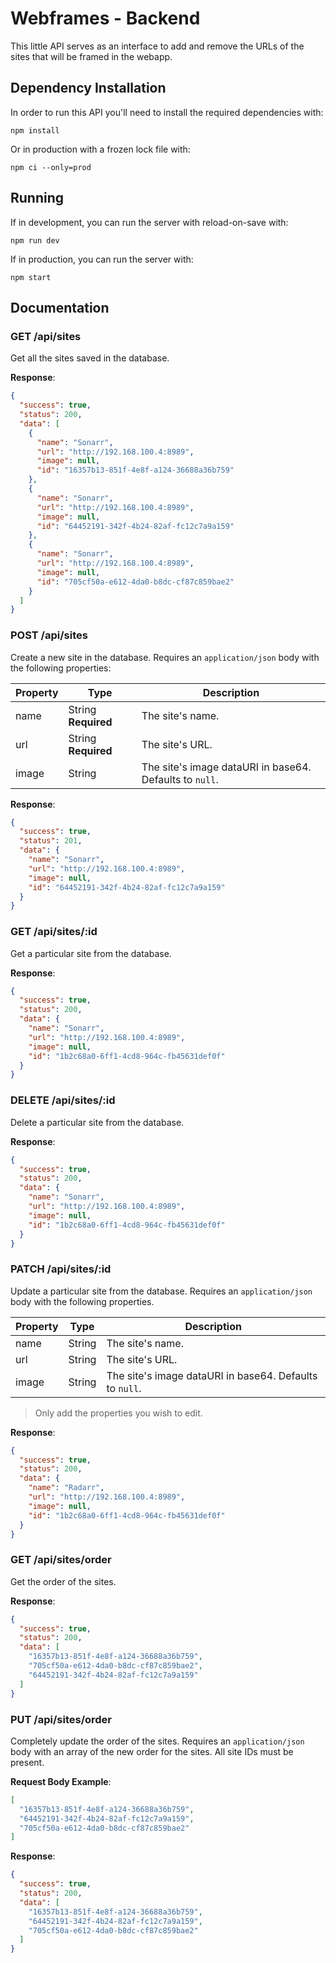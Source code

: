 # Webframes - Backend

This little API serves as an interface to add and remove the URLs of the sites that will be framed in the webapp.

## Dependency Installation

In order to run this API you'll need to install the required dependencies with:

```text
npm install
```

Or in production with a frozen lock file with:

```text
npm ci --only=prod
```

## Running

If in development, you can run the server with reload-on-save with:

```text
npm run dev
```

If in production, you can run the server with:

```text
npm start
```

## Documentation

### GET /api/sites

Get all the sites saved in the database.

**Response**:

```json
{
  "success": true,
  "status": 200,
  "data": [
    {
      "name": "Sonarr",
      "url": "http://192.168.100.4:8989",
      "image": null,
      "id": "16357b13-851f-4e8f-a124-36688a36b759"
    },
    {
      "name": "Sonarr",
      "url": "http://192.168.100.4:8989",
      "image": null,
      "id": "64452191-342f-4b24-82af-fc12c7a9a159"
    },
    {
      "name": "Sonarr",
      "url": "http://192.168.100.4:8989",
      "image": null,
      "id": "705cf50a-e612-4da0-b8dc-cf87c859bae2"
    }
  ]
}
```

### POST /api/sites

Create a new site in the database. Requires an `application/json` body with the following properties:

| Property | Type                | Description                                             |
|----------|---------------------|---------------------------------------------------------|
| name     | String **Required** | The site's name.                                        |
| url      | String **Required** | The site's URL.                                         |
| image    | String              | The site's image dataURI in base64. Defaults to `null`. |

**Response**:

```json
{
  "success": true,
  "status": 201,
  "data": {
    "name": "Sonarr",
    "url": "http://192.168.100.4:8989",
    "image": null,
    "id": "64452191-342f-4b24-82af-fc12c7a9a159"
  }
}
```

### GET /api/sites/:id

Get a particular site from the database.

**Response**:

```json
{
  "success": true,
  "status": 200,
  "data": {
    "name": "Sonarr",
    "url": "http://192.168.100.4:8989",
    "image": null,
    "id": "1b2c68a0-6ff1-4cd8-964c-fb45631def0f"
  }
}
```

### DELETE /api/sites/:id

Delete a particular site from the database.

**Response**:

```json
{
  "success": true,
  "status": 200,
  "data": {
    "name": "Sonarr",
    "url": "http://192.168.100.4:8989",
    "image": null,
    "id": "1b2c68a0-6ff1-4cd8-964c-fb45631def0f"
  }
}
```

### PATCH /api/sites/:id

Update a particular site from the database. Requires an `application/json` body with the following properties.

| Property | Type   | Description                                             |
|----------|--------|---------------------------------------------------------|
| name     | String | The site's name.                                        |
| url      | String | The site's URL.                                         |
| image    | String | The site's image dataURI in base64. Defaults to `null`. |

> Only add the properties you wish to edit.

**Response**:

```json
{
  "success": true,
  "status": 200,
  "data": {
    "name": "Radarr",
    "url": "http://192.168.100.4:8989",
    "image": null,
    "id": "1b2c68a0-6ff1-4cd8-964c-fb45631def0f"
  }
}
```

### GET /api/sites/order

Get the order of the sites.

**Response**:

```json
{
  "success": true,
  "status": 200,
  "data": [
    "16357b13-851f-4e8f-a124-36688a36b759",
    "705cf50a-e612-4da0-b8dc-cf87c859bae2",
    "64452191-342f-4b24-82af-fc12c7a9a159"
  ]
}
```

### PUT /api/sites/order

Completely update the order of the sites. Requires an `application/json` body with an array of the new order for the sites. All site IDs must be present.

**Request Body Example**:

```json
[
  "16357b13-851f-4e8f-a124-36688a36b759",
  "64452191-342f-4b24-82af-fc12c7a9a159",
  "705cf50a-e612-4da0-b8dc-cf87c859bae2"
]
```

**Response**:

```json
{
  "success": true,
  "status": 200,
  "data": [
    "16357b13-851f-4e8f-a124-36688a36b759",
    "64452191-342f-4b24-82af-fc12c7a9a159",
    "705cf50a-e612-4da0-b8dc-cf87c859bae2"
  ]
}
```
